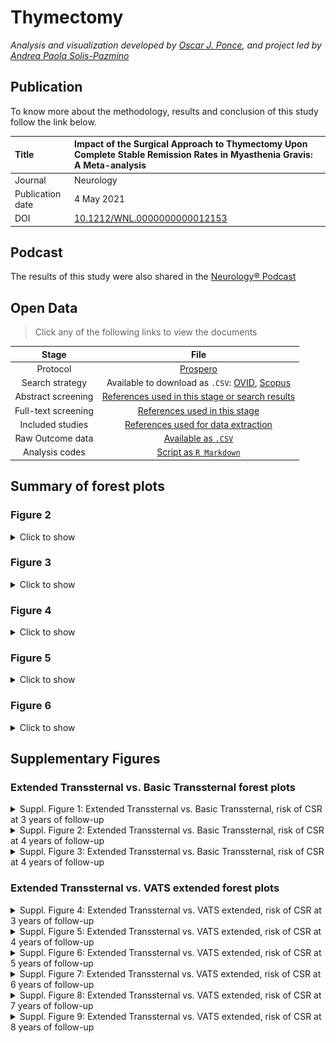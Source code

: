 Thymectomy
================

<i>Analysis and visualization developed by [Oscar J.
Ponce](https://twitter.com/PonceOJ), and project led by [Andrea Paola
Solis-Pazmino](https://twitter.com/paosolpaz18)</i>

## Publication

To know more about the methodology, results and conclusion of this study
follow the link below.

| Title            | Impact of the Surgical Approach to Thymectomy Upon Complete Stable Remission Rates in Myasthenia Gravis: A Meta-analysis |
|:-----------------|:-------------------------------------------------------------------------------------------------------------------------|
| Journal          | Neurology                                                                                                                |
| Publication date | 4 May 2021                                                                                                               |
| DOI              | [10.1212/WNL.0000000000012153](https://n.neurology.org/content/97/4/e357)                                                |

## Podcast

The results of this study were also shared in the [Neurology®
Podcast](https://podcasts.apple.com/us/podcast/impact-of-thymectomy-on-myasthenia-gravis-remission/id266288159?i=1000530091215)

## Open Data

> Click any of the following links to view the documents

|        Stage        |                                                                                                                     File                                                                                                                      |
|:-------------------:|:---------------------------------------------------------------------------------------------------------------------------------------------------------------------------------------------------------------------------------------------:|
|      Protocol       |                                                                              [Prospero](https://www.crd.york.ac.uk/prospero/display_record.php?RecordID=166827)                                                                               |
|   Search strategy   | Available to download as `.CSV`: [OVID](https://github.com/ponceoscarj/Thymectomy/blob/master/1%20Search%20strategy/ovid_search.csv), [Scopus](https://github.com/ponceoscarj/Thymectomy/blob/master/1%20Search%20strategy/scopus_search.csv) |
| Abstract screening  |                                        [References used in this stage or search results](https://github.com/ponceoscarj/Thymectomy/blob/master/Screening_results/articles_for_abstract_screening.txt)                                         |
| Full-text screening |                                                 [References used in this stage](https://github.com/ponceoscarj/Thymectomy/blob/master/Screening_results/articles_for_fulltext_screening.txt)                                                  |
|  Included studies   |                                                     [References used for data extraction](https://github.com/ponceoscarj/Thymectomy/blob/master/Screening_results/included_articles.txt)                                                      |
|  Raw Outcome data   |                                                                   [Available as `.CSV`](https://github.com/ponceoscarj/Thymectomy/blob/master/Data/thymectomy_outcomes.csv)                                                                   |
|   Analysis codes    |                                                                    [Script as `R Markdown`](https://github.com/ponceoscarj/Thymectomy/blob/master/Thymectomy_results.Rmd)                                                                     |

## Summary of forest plots

### Figure 2

<details>
<summary>
Click to show
</summary>

*Risk of achieving Complete Stable Remission in patients with myasthenia
gravis who underwent* ***Extended transsternal thymectomy*** *vs.*
***Transsternal thymectomy*** *at different follow-ups*

![](Forestplots/unnamed-chunk-1-1.svg)<!-- -->

> To generate this forest plot, we used information from Supplementary
> Figures 1 to 3.

</details>

### Figure 3

<details>
<summary>
Click to show
</summary>

*Risk of achieving Complete Stable Remission in patients with myasthenia
gravis who underwent* ***Transsternal Thymectomy*** *vs.* ***Minimally
Invasive Thymectomy*** *at different follow-ups*
![](Forestplots/unnamed-chunk-2-1.svg)<!-- -->

> To generate this forest plot, we used information from Supplementary
> Figures 4 to 9.

</details>

### Figure 4

<details>
<summary>
Click to show
</summary>

*Risk of achieving Complete Stable Remission in patients with myasthenia
gravis who underwent* ***different types of minimally invasive
thymectomy*** *at different follow-ups*

![](Forestplots/unnamed-chunk-3-1.svg)<!-- -->
</details>

### Figure 5

<details>
<summary>
Click to show
</summary>

*Risk of achieving Complete Stable Remission in patients with myasthenia
gravis who underwent* ***VATS extended unilateral*** *vs. those who
underwent* ***VATS extended bilateral*** *thymectomy at different
follow-ups*

![](Forestplots/unnamed-chunk-4-1.svg)<!-- -->
</details>

### Figure 6

<details>
<summary>
Click to show
</summary>

*Risk of postoperative complications in patients with Myasthenia gravis
undergoing thymectomy by minimally invasive vs. median sternotomy
approaches*

![](Forestplots/complications_overall-1.svg)<!-- -->
</details>

## Supplementary Figures

### Extended Transsternal vs. Basic Transsternal forest plots

<details>
<summary>
Suppl. Figure 1: Extended Transsternal vs. Basic Transsternal, risk of
CSR at 3 years of follow-up
</summary>
<p>
![](Forestplots/forestplotma40-1.svg)<!-- -->
</p>
</details>
<details>
<summary>
Suppl. Figure 2: Extended Transsternal vs. Basic Transsternal, risk of
CSR at 4 years of follow-up
</summary>
<p>
![](Forestplots/forestplotma41-1.svg)<!-- -->
</p>
</details>
<details>
<summary>
Suppl. Figure 3: Extended Transsternal vs. Basic Transsternal, risk of
CSR at 4 years of follow-up
</summary>
<p>
![](Forestplots/forestplotma42-1.svg)<!-- -->
</p>
</details>

### Extended Transsternal vs. VATS extended forest plots

<details>
<summary>
Suppl. Figure 4: Extended Transsternal vs. VATS extended, risk of CSR at
3 years of follow-up
</summary>
<p>
![](Forestplots/forestplotma43-1.svg)<!-- -->
</p>
</details>
<details>
<summary>
Suppl. Figure 5: Extended Transsternal vs. VATS extended, risk of CSR at
4 years of follow-up
</summary>
<p>
![](Forestplots/forestplotma44-1.svg)<!-- -->
</p>
</details>
<details>
<summary>
Suppl. Figure 6: Extended Transsternal vs. VATS extended, risk of CSR at
5 years of follow-up
</summary>
<p>
![](Forestplots/forestplotma45-1.svg)<!-- -->
</p>
</details>
<details>
<summary>
Suppl. Figure 7: Extended Transsternal vs. VATS extended, risk of CSR at
6 years of follow-up
</summary>
<p>
![](Forestplots/forestplotma46-1.svg)<!-- -->
</p>
</details>
<details>
<summary>
Suppl. Figure 8: Extended Transsternal vs. VATS extended, risk of CSR at
7 years of follow-up
</summary>
<p>
![](Forestplots/forestplotma47-1.svg)<!-- -->
</p>
</details>
<details>
<summary>
Suppl. Figure 9: Extended Transsternal vs. VATS extended, risk of CSR at
8 years of follow-up
</summary>
<p>
![](Forestplots/forestplotma48-1.svg)<!-- -->
</p>
</details>
